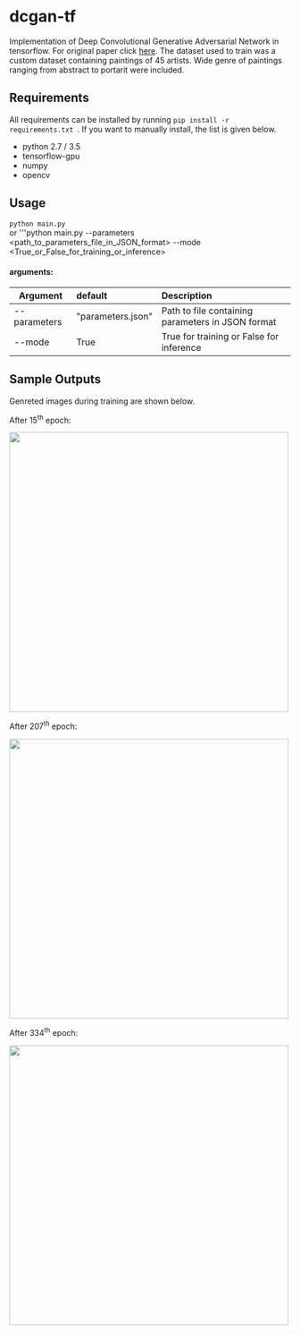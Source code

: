 # dcgan-tf
Implementation of Deep Convolutional Generative Adversarial Network in tensorflow. For original paper click [here](https://arxiv.org/pdf/1511.06434.pdf).
The dataset used to train was a custom dataset containing paintings of 45 artists. Wide genre of paintings ranging from abstract to portarit were included.

## Requirements
All requirements can be installed by running ```pip install -r requirements.txt ```. If you want to manually install, the list is given below.  
- python 2.7 / 3.5  
- tensorflow-gpu  
- numpy  
- opencv  

## Usage
```python main.py ```  
or
'''python main.py --parameters <path_to_parameters_file_in_JSON_format> --mode <True_or_False_for_training_or_inference>

#### arguments:

| Argument      | default  | Description  |
| ------------- |:------------|:------------|
| --parameters   | "parameters.json" | Path to file containing parameters in JSON format|
| --mode | True          | True for training or False for inference |

## Sample Outputs
Genreted images during training are shown below.

After 15<sup>th</sup> epoch:

<img src="https://user-images.githubusercontent.com/38666732/49446049-4b79f000-f7f9-11e8-8b0c-2e26a8d1e220.png" width='500'>


After 207<sup>th</sup> epoch:

<img src="https://user-images.githubusercontent.com/38666732/49446749-e2937780-f7fa-11e8-95e3-7dc0a921e97b.png" width='500'>

After 334<sup>th</sup> epoch:

<img src="https://user-images.githubusercontent.com/38666732/49446932-43bb4b00-f7fb-11e8-9681-4d58fc6bb483.png" width='500'>





